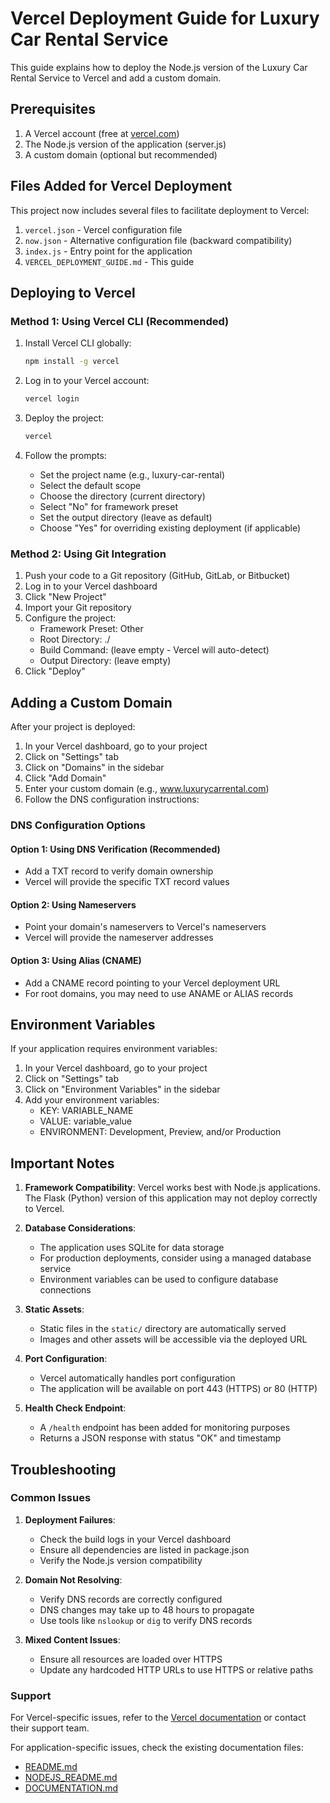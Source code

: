# Vercel Deployment Guide for Luxury Car Rental Service

This guide explains how to deploy the Node.js version of the Luxury Car Rental Service to Vercel and add a custom domain.

## Prerequisites

1. A Vercel account (free at [vercel.com](https://vercel.com))
2. The Node.js version of the application (server.js)
3. A custom domain (optional but recommended)

## Files Added for Vercel Deployment

This project now includes several files to facilitate deployment to Vercel:

1. `vercel.json` - Vercel configuration file
2. `now.json` - Alternative configuration file (backward compatibility)
3. `index.js` - Entry point for the application
4. `VERCEL_DEPLOYMENT_GUIDE.md` - This guide

## Deploying to Vercel

### Method 1: Using Vercel CLI (Recommended)

1. Install Vercel CLI globally:
   ```bash
   npm install -g vercel
   ```

2. Log in to your Vercel account:
   ```bash
   vercel login
   ```

3. Deploy the project:
   ```bash
   vercel
   ```

4. Follow the prompts:
   - Set the project name (e.g., luxury-car-rental)
   - Select the default scope
   - Choose the directory (current directory)
   - Select "No" for framework preset
   - Set the output directory (leave as default)
   - Choose "Yes" for overriding existing deployment (if applicable)

### Method 2: Using Git Integration

1. Push your code to a Git repository (GitHub, GitLab, or Bitbucket)
2. Log in to your Vercel dashboard
3. Click "New Project"
4. Import your Git repository
5. Configure the project:
   - Framework Preset: Other
   - Root Directory: ./
   - Build Command: (leave empty - Vercel will auto-detect)
   - Output Directory: (leave empty)
6. Click "Deploy"

## Adding a Custom Domain

After your project is deployed:

1. In your Vercel dashboard, go to your project
2. Click on "Settings" tab
3. Click on "Domains" in the sidebar
4. Click "Add Domain"
5. Enter your custom domain (e.g., www.luxurycarrental.com)
6. Follow the DNS configuration instructions:

### DNS Configuration Options

#### Option 1: Using DNS Verification (Recommended)
- Add a TXT record to verify domain ownership
- Vercel will provide the specific TXT record values

#### Option 2: Using Nameservers
- Point your domain's nameservers to Vercel's nameservers
- Vercel will provide the nameserver addresses

#### Option 3: Using Alias (CNAME)
- Add a CNAME record pointing to your Vercel deployment URL
- For root domains, you may need to use ANAME or ALIAS records

## Environment Variables

If your application requires environment variables:

1. In your Vercel dashboard, go to your project
2. Click on "Settings" tab
3. Click on "Environment Variables" in the sidebar
4. Add your environment variables:
   - KEY: VARIABLE_NAME
   - VALUE: variable_value
   - ENVIRONMENT: Development, Preview, and/or Production

## Important Notes

1. **Framework Compatibility**: Vercel works best with Node.js applications. The Flask (Python) version of this application may not deploy correctly to Vercel.

2. **Database Considerations**: 
   - The application uses SQLite for data storage
   - For production deployments, consider using a managed database service
   - Environment variables can be used to configure database connections

3. **Static Assets**: 
   - Static files in the `static/` directory are automatically served
   - Images and other assets will be accessible via the deployed URL

4. **Port Configuration**: 
   - Vercel automatically handles port configuration
   - The application will be available on port 443 (HTTPS) or 80 (HTTP)

5. **Health Check Endpoint**: 
   - A `/health` endpoint has been added for monitoring purposes
   - Returns a JSON response with status "OK" and timestamp

## Troubleshooting

### Common Issues

1. **Deployment Failures**:
   - Check the build logs in your Vercel dashboard
   - Ensure all dependencies are listed in package.json
   - Verify the Node.js version compatibility

2. **Domain Not Resolving**:
   - Verify DNS records are correctly configured
   - DNS changes may take up to 48 hours to propagate
   - Use tools like `nslookup` or `dig` to verify DNS records

3. **Mixed Content Issues**:
   - Ensure all resources are loaded over HTTPS
   - Update any hardcoded HTTP URLs to use HTTPS or relative paths

### Support

For Vercel-specific issues, refer to the [Vercel documentation](https://vercel.com/docs) or contact their support team.

For application-specific issues, check the existing documentation files:
- [README.md](README.md)
- [NODEJS_README.md](NODEJS_README.md)
- [DOCUMENTATION.md](DOCUMENTATION.md)